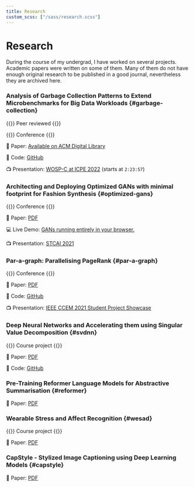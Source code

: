 ```yaml
---
title: Research
custom_scss: ["/sass/research.scss"]
---
```

# Research

During the course of my undergrad, I have worked on several projects. Academic papers were written on some of them. Many of them do not have enough original research to be published in a good journal, nevertheless they are archived here.

### Analysis of Garbage Collection Patterns to Extend Microbenchmarks for Big Data Workloads {#garbage-collection}

{{<smalltag>}}
Peer reviewed
{{</smalltag>}}

{{<smalltag>}}
Conference
{{</smalltag>}}

📜 Paper: [Available on ACM Digital Library](https://dl.acm.org/doi/10.1145/3491204.3527473)

💾 Code: [GitHub](https://github.com/metonymic-smokey/JavaGC)

📺 Presentation: [WOSP-C at ICPE 2022](https://youtu.be/qLKYqfniUII?t=8637) (starts at `2:23:57`)

### Architecting and Deploying Optimized GANs with minimal footprint for Fashion Synthesis {#optimized-gans}

{{<smalltag>}}
Conference
{{</smalltag>}}

📜 Paper: [PDF](/papers/optimized-gans.pdf)

💻 Live Demo: [GANs running entirely in your browser.](https://fashion.samyaks.xyz/)

📺 Presentation: [STCAI 2021](https://youtu.be/mHeglPANT7c?t=73)

### Par-a-graph: Parallelising PageRank {#par-a-graph}

{{<smalltag>}}
Conference
{{</smalltag>}}

📜 Paper: [PDF](/papers/par-a-graph.pdf)

💾 Code: [GitHub](https://github.com/metonymic-smokey/par-a-graph)

📺 Presentation: [IEEE CCEM 2021 Student Project Showcase](https://youtu.be/Xl2a8j3zats)

### Deep Neural Networks and Accelerating them using Singular Value Decomposition {#svdnn}

{{<smalltag>}}
Course project
{{</smalltag>}}

📜 Paper: [PDF](/papers/svdnn.pdf)

💾 Code: [GitHub](https://github.com/Samyak2/SVDNN.jl)

### Pre-Training Reformer Language Models for Abstractive Summarisation {#reformer}

📜 Paper: [PDF](/papers/reformer.pdf)

### Wearable Stress and Affect Recognition {#wesad}

{{<smalltag>}}
Course project
{{</smalltag>}}

📜 Paper: [PDF](/papers/wesad.pdf)

### CapStyle - Stylized Image Captioning using Deep Learning Models {#capstyle}

📜 Paper: [PDF](/papers/capstyle.pdf)
